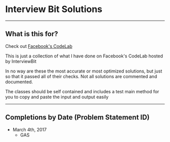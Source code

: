 # Interview Bit Solutions

----
## What is this for?
Check out [Facebook's CodeLab](https://codelab.interviewbit.com/)

This is just a collection of what I have done on Facebook's CodeLab hosted by InterviewBit

In no way are these the most accurate or most optimized solutions, but just so that it passed all of their checks. Not all solutions are commented and documented.

The classes should be self contained and includes a test main method for you to copy and paste the input and output easily

----
## Completions by Date (Problem Statement ID)
* March 4th, 2017
	* GAS